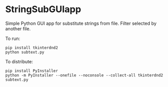# StringSubGUIapp
Simple Python GUI app for substitute strings from file. Filter selected by another file.

To run:
```
pip install tkinterdnd2
python subtext.py
```

To distribute:
```
pip install PyInstaller
python -m PyInstaller --onefile --noconsole --collect-all tkinterdnd2 subtext.py
```
